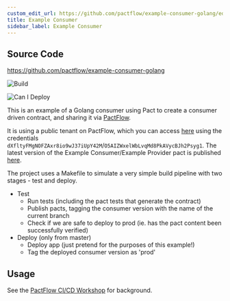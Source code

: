 ```yaml
---
custom_edit_url: https://github.com/pactflow/example-consumer-golang/edit/master/README.md
title: Example Consumer
sidebar_label: Example Consumer
---
```


<!-- This file has been synced from the pactflow/example-consumer-golang repository. Please do not edit it directly. The URL of the source file can be found in the custom_edit_url value above -->

## Source Code

https://github.com/pactflow/example-consumer-golang


![Build](https://github.com/pactflow/example-consumer-golang/workflows/Build/badge.svg)

![Can I Deploy](https://testdemo.pactflow.io/pacticipants/pactflow-example-consumer-golang/branches/master/latest-version/can-i-deploy/to-environment/production/badge)

This is an example of a Golang consumer using Pact to create a consumer driven contract, and sharing it via [PactFlow](https://pactflow.io).

It is using a public tenant on PactFlow, which you can access [here](https://test.pactflow.io) using the credentials `dXfltyFMgNOFZAxr8io9wJ37iUpY42M`/`O5AIZWxelWbLvqMd8PkAVycBJh2Psyg1`. The latest version of the Example Consumer/Example Provider pact is published [here](https://test.pactflow.io/pacts/provider/pactflow-example-provider-golang/consumer/pactflow-example-consumer-golang/latest).

The project uses a Makefile to simulate a very simple build pipeline with two stages - test and deploy.

* Test
  * Run tests (including the pact tests that generate the contract)
  * Publish pacts, tagging the consumer version with the name of the current branch
  * Check if we are safe to deploy to prod (ie. has the pact content been successfully verified)
* Deploy (only from master)
  * Deploy app (just pretend for the purposes of this example!)
  * Tag the deployed consumer version as 'prod'

## Usage

See the [PactFlow CI/CD Workshop](https://github.com/pactflow/ci-cd-workshop) for background.
